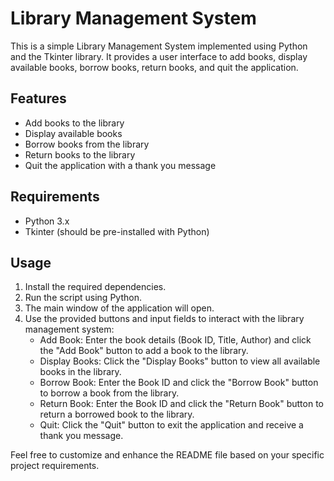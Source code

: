 # Library Management System

This is a simple Library Management System implemented using Python and the Tkinter library. It provides a user interface to add books, display available books, borrow books, return books, and quit the application.

## Features

- Add books to the library
- Display available books
- Borrow books from the library
- Return books to the library
- Quit the application with a thank you message

## Requirements

- Python 3.x
- Tkinter (should be pre-installed with Python)
  
## Usage

1. Install the required dependencies.
2. Run the script using Python.
3. The main window of the application will open.
4. Use the provided buttons and input fields to interact with the library management system:
   - Add Book: Enter the book details (Book ID, Title, Author) and click the "Add Book" button to add a book to the library.
   - Display Books: Click the "Display Books" button to view all available books in the library.
   - Borrow Book: Enter the Book ID and click the "Borrow Book" button to borrow a book from the library.
   - Return Book: Enter the Book ID and click the "Return Book" button to return a borrowed book to the library.
   - Quit: Click the "Quit" button to exit the application and receive a thank you message.

Feel free to customize and enhance the README file based on your specific project requirements.
